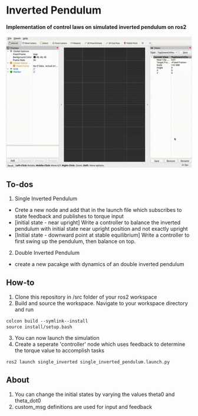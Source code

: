 # Inverted Pendulum
#### Implementation of control laws on simulated inverted pendulum on ros2

![Output sample](videos/screen-capture.gif)

## To-dos
1) Single Inverted Pendulum
- Crete a new node and add that in the launch file which subscribes to state feedback and publishes to torque input
- [initial state - near upright] Write a controller to balance the inverted pendulum with initial state near upright position and not exactly upright
- [Initial state - downward point at stable equilibrium] Write a controller to first swing up the pendulum, then balance on top.

2) Double Inverted Pendulum
- create a new pacakge with dynamics of an double inverted pendulum

## How-to
1. Clone this repository in /src folder of your ros2 workspace
2. Build and source the workspace. Navigate to your workspace directory and run
```
colcon build --symlink--install
source install/setup.bash
```
3. You can now launch the simulation
4. Create a seperate 'controller' node which uses feedback to determine the torque value to accomplish tasks
```
ros2 launch single_inverted single_inverted_pendulum.launch.py
```

## About 
1. You can change the initial states by varying the values theta0 and theta_dot0
2. custom_msg definitions are used for input and feedback


